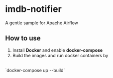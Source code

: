 # imdb-notifier
A gentle sample for Apache Airflow

## How to use
1. Install <b>Docker</b> and enable <b>docker-compose</b> 
2. Build the images and run docker containers by
<br>
`docker-compose up --build`